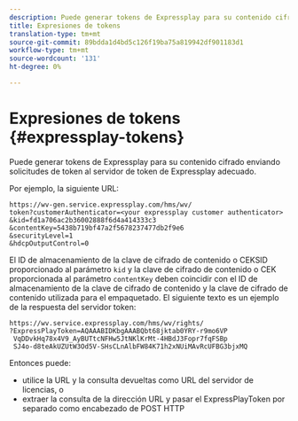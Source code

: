 ```yaml
---
description: Puede generar tokens de Expressplay para su contenido cifrado enviando solicitudes de token al servidor de token de Expressplay adecuado.
title: Expresiones de tokens
translation-type: tm+mt
source-git-commit: 89bdda1d4bd5c126f19ba75a819942df901183d1
workflow-type: tm+mt
source-wordcount: '131'
ht-degree: 0%

---
```



# Expresiones de tokens {#expressplay-tokens}

Puede generar tokens de Expressplay para su contenido cifrado enviando solicitudes de token al servidor de token de Expressplay adecuado.

Por ejemplo, la siguiente URL:

```
https://wv-gen.service.expressplay.com/hms/wv/
token?customerAuthenticator=<your expressplay customer authenticator>
&kid=fd1a706ac2b36002888f6d4a414333c3
&contentKey=5438b719bf47a2f5678237477db2f9e6
&securityLevel=1
&hdcpOutputControl=0
```

El ID de almacenamiento de la clave de cifrado de contenido o CEKSID proporcionado al parámetro `kid` y la clave de cifrado de contenido o CEK proporcionada al parámetro `contentKey` deben coincidir con el ID de almacenamiento de la clave de cifrado de contenido y la clave de cifrado de contenido utilizada para el empaquetado. El siguiente texto es un ejemplo de la respuesta del servidor token:

```
https://wv.service.expressplay.com/hms/wv/rights/
?ExpressPlayToken=AQAAABIDKbgAAABQbt68jktab0YRY-r9mo6VP
 VqDDvkHq78x4V9_AyBUTtcNFHw5JtNKlKrMt-4HBdJ3Fopr7fqFSBp
 SJ4o-d8teAkUZUtW3Od5V-SHsCLnAlbFW84K71h2xNUiMAvRcUFBG3bjxMQ
```

Entonces puede:

* utilice la URL y la consulta devueltas como URL del servidor de licencias, o
* extraer la consulta de la dirección URL y pasar el ExpressPlayToken por separado como encabezado de POST HTTP